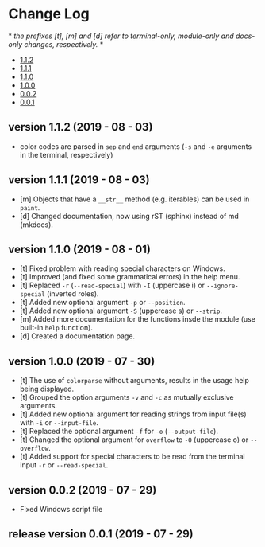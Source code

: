 # Change Log
\* *the prefixes [t], [m] and [d] refer to terminal-only, module-only and docs-only changes, respectively.* *

- [1.1.2](https://github.com/tubi-carrillo/colorparse/blob/master/change-log.md#version-112---2019---08---03)
- [1.1.1](https://github.com/tubi-carrillo/colorparse/blob/master/change-log.md#version-111---2019---08---03)
- [1.1.0](https://github.com/tubi-carrillo/colorparse/blob/master/change-log.md#version-110---2019---08---01)
- [1.0.0](https://github.com/tubi-carrillo/colorparse/blob/master/change-log.md#version-100---2019---07---30)
- [0.0.2](https://github.com/tubi-carrillo/colorparse/blob/master/change-log.md#version-002---2019---07---29)
- [0.0.1](https://github.com/tubi-carrillo/colorparse/blob/master/change-log.md#release-version-001---2019---07---29)

## version 1.1.2   (2019 - 08 - 03)
+ color codes are parsed in ``sep`` and ``end`` arguments (``-s`` and ``-e`` arguments in the terminal, respectively)


## version 1.1.1   (2019 - 08 - 03)
+ [m] Objects that have a ``__str__`` method (e.g. iterables) can be used in ``paint``.
+ [d] Changed documentation, now using rST (sphinx) instead of md (mkdocs).


## version 1.1.0   (2019 - 08 - 01)
+ [t] Fixed problem with reading special characters on Windows.
+ [t] Improved (and fixed some grammatical errors) in the help menu.
+ [t] Replaced ``-r`` (``--read-special``) with ``-I`` (uppercase i) or ``--ignore-special`` (inverted roles).
+ [t] Added new optional argument ``-p`` or ``--position``.
+ [t] Added new optional argument ``-S`` (uppercase s) or ``--strip``.
+ [m] Added more documentation for the functions insde the module (use built-in ``help`` function).
+ [d] Created a documentation page.


## version 1.0.0   (2019 - 07 - 30)
+ [t] The use of ``colorparse`` without arguments, results in the usage help being displayed.
+ [t] Grouped the option arguments ``-v`` and ``-c`` as mutually exclusive arguments.
+ [t] Added new optional argument for reading strings from input file(s) with ``-i`` or ``--input-file``.
+ [t] Replaced the optional argument ``-f`` for ``-o`` (``--output-file``).
+ [t] Changed the optional argument for ``overflow`` to ``-O`` (uppercase o) or ``--overflow``.
+ [t] Added support for special characters to be read from the terminal input ``-r`` or ``--read-special``.


## version 0.0.2   (2019 - 07 - 29)
+ Fixed Windows script file


## release version 0.0.1   (2019 - 07 - 29)
